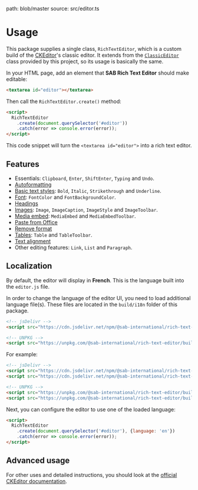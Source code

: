 path: blob/master
source: src/editor.ts

# Usage
This package supplies a single class, `RichTextEditor`, which is a custom build of the [CKEditor](https://ckeditor.com/ckeditor-5)'s classic editor. It extends from the [`ClassicEditor`](https://ckeditor.com/docs/ckeditor5/latest/api/module_editor-classic_classiceditor-ClassicEditor.html) class provided by this project, so its usage is basically the same.

In your HTML page, add an element that **SAB Rich Text Editor** should make editable:

```html
<textarea id="editor"></textarea>
```

Then call the `RichTextEditor.create()` method:

```html
<script>
  RichTextEditor
    .create(document.querySelector('#editor'))
    .catch(error => console.error(error));
</script>
```

This code snippet will turn the `<textarea id="editor">` into a rich text editor.

## Features
- Essentials: `Clipboard`, `Enter`, `ShiftEnter`, `Typing` and `Undo`.
- [Autoformatting](https://ckeditor.com/docs/ckeditor5/latest/features/autoformat.html)
- [Basic text styles](https://ckeditor.com/docs/ckeditor5/latest/features/basic-styles.html): `Bold`, `Italic`, `Strikethrough` and `Underline`.
- [Font](https://ckeditor.com/docs/ckeditor5/latest/features/font.html): `FontColor` and `FontBackgroundColor`.
- [Headings](https://ckeditor.com/docs/ckeditor5/latest/features/headings.html)
- [Images](https://ckeditor.com/docs/ckeditor5/latest/features/image.html): `Image`, `ImageCaption`, `ImageStyle` and `ImageToolbar`.
- [Media embed](https://ckeditor.com/docs/ckeditor5/latest/features/media-embed.html): `MediaEmbed` and `MediaEmbedToolbar`.
- [Paste from Office](https://ckeditor.com/docs/ckeditor5/latest/features/paste-from-word.html)
- [Remove format](https://ckeditor.com/docs/ckeditor5/latest/features/remove-format.html)
- [Tables](https://ckeditor.com/docs/ckeditor5/latest/features/table.html): `Table` and `TableToolbar`.
- [Text alignment](https://ckeditor.com/docs/ckeditor5/latest/features/text-alignment.html)
- Other editing features: `Link`, `List` and `Paragraph`.

## Localization
By default, the editor will display in **French**. This is the language built into the `editor.js` file.

In order to change the language of the editor UI, you need to load additional language file(s).
These files are located in the `build/i18n` folder of this package.

```html
<!-- jsDelivr -->
<script src="https://cdn.jsdelivr.net/npm/@sab-international/rich-text-editor/build/i18n/[lang].js"></script>

<!-- UNPKG -->
<script src="https://unpkg.com/@sab-international/rich-text-editor/build/i18n/[lang].js"></script>
```

For example:

```html
<!-- jsDelivr -->
<script src="https://cdn.jsdelivr.net/npm/@sab-international/rich-text-editor/build/editor.js"></script>
<script src="https://cdn.jsdelivr.net/npm/@sab-international/rich-text-editor/build/i18n/en.js"></script>

<!-- UNPKG -->
<script src="https://unpkg.com/@sab-international/rich-text-editor/build/editor.js"></script>
<script src="https://unpkg.com/@sab-international/rich-text-editor/build/i18n/en.js"></script>
```

Next, you can configure the editor to use one of the loaded language:

```html
<script>
  RichTextEditor
    .create(document.querySelector('#editor'), {language: 'en'})
    .catch(error => console.error(error));
</script>
```

## Advanced usage
For other uses and detailed instructions, you should look at the [official CKEditor documentation](https://ckeditor.com/docs/ckeditor5/latest).
